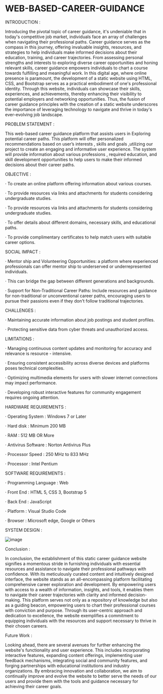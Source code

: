 # WEB-BASED-CAREER-GUIDANCE

INTRODUCTION :

Introducing the pivotal topic of career guidance, it's undeniable that in today's competitive job market, individuals face an array of challenges when navigating their professional paths. Career guidance serves as the compass in this journey, offering invaluable insights, resources, and strategies to help individuals make informed decisions about their education, training, and career trajectories. From assessing personal strengths and interests to exploring diverse career opportunities and honing relevant skills, career guidance empowers individuals to chart a course towards fulfilling and meaningful work. In this digital age, where online presence is paramount, the development of a static website using HTML, CSS, and Bootstrap serves as a practical embodiment of one's professional identity. Through this website, individuals can showcase their skills, experiences, and achievements, thereby enhancing their visibility to potential employers and networking opportunities. Thus, the fusion of career guidance principles with the creation of a static website underscores the importance of leveraging technology to navigate and thrive in today's ever-evolving job landscape.

PROBLEM STATEMENT :

This web-based career guidance platform that assists users in Exploring potential career paths. This platform will offer personalized recommendations based on user’s interests , skills and goals ,utilizing our project to create an engaging and informative user experience. The system will provide information about various professions , required education, and skill development opportunities to help users to make their informed decisions about their career paths.

OBJECTIVE :

· To create an online platform offering information about various courses.

· To provide resources via links and attachments for students considering undergraduate studies.

· To provide resources via links and attachments for students considering undergraduate studies.

· To offer details about different domains, necessary skills, and educational paths.

· To provide complimentary certificates to help match users with suitable career options.

SOCIAL IMPACT :

· Mentor ship and Volunteering Opportunities: a platform where experienced professionals can offer mentor ship to underserved or underrepresented individuals.

· This can bridge the gap between different generations and backgrounds.

· Support for Non-Traditional Career Paths: Include resources and guidance for non-traditional or unconventional career paths, encouraging users to pursue their passions even if they don't follow traditional trajectories.

CHALLENGES :

· Maintaining accurate information about job postings and student profiles.

· Protecting sensitive data from cyber threats and unauthorized access.

LIMITATIONS :

· Managing continuous content updates and monitoring for accuracy and relevance is resource - intensive.

· Ensuring consistent accessibility across diverse devices and platforms poses technical complexities.

· Optimizing multimedia elements for users with slower internet connections may impact performance.

· Developing robust interactive features for community engagement requires ongoing attention.

HARDWARE REQUIREMENTS :

· Operating System : Windows 7 or Later 

· Hard disk	: Minimum 200 MB  

· RAM	: 512 MB OR More 

· Antivirus Software : Norton Antivirus Plus 

· Processor Speed	: 250 MHz to 833 MHz 

· Processor	: Intel Pentium 

SOFTWARE REQUIREMENTS :

· Programming Language : Web 

· Front End	: HTML 5, CSS 3, Bootstrap 5 

· Back End	: JavaScript 

· Platform : Visual Studio Code 

· Browser : Microsoft edge, Google or Others

SYSTEM DESIGN :

![image](https://github.com/user-attachments/assets/5dfd8d46-50ec-451f-99a2-18c2805f9398)

Conclusion :

In conclusion, the establishment of this static career guidance website signifies a momentous stride in furnishing individuals with essential resources and assistance to navigate their professional pathways with confidence. With its meticulously curated content and intuitively designed interface, the website stands as an all-encompassing platform facilitating comprehensive career exploration and development. By empowering users with access to a wealth of information, insights, and tools, it enables them to navigate their career trajectories with clarity and informed decision-making. This platform serves not only as a repository of knowledge but also as a guiding beacon, empowering users to chart their professional courses with conviction and purpose. Through its user-centric approach and dedication to excellence, the website exemplifies a commitment to equipping individuals with the resources and support necessary to thrive in their chosen careers. 

Future Work :

Looking ahead, there are several avenues for further enhancing the website's functionality and user experience. This includes incorporating interactive features, expanding content offerings, implementing user feedback mechanisms, integrating social and community features, and forging partnerships with educational institutions and industry organizations. By embracing innovation and collaboration, we aim to continually improve and evolve the website to better serve the needs of our users and provide them with the tools and guidance necessary for achieving their career goals. 
